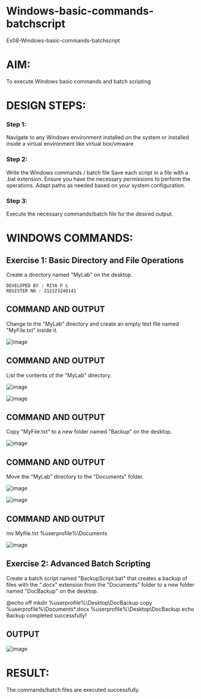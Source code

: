 # Windows-basic-commands-batchscript
Ex08-Windows-basic-commands-batchscript

# AIM:
To execute Windows basic commands and batch scripting

# DESIGN STEPS:

### Step 1:

Navigate to any Windows environment installed on the system or installed inside a virtual environment like virtual box/vmware 

### Step 2:

Write the Windows commands / batch file
Save each script in a file with a .bat extension.
Ensure you have the necessary permissions to perform the operations.
Adapt paths as needed based on your system configuration.
### Step 3:

Execute the necessary commands/batch file for the desired output. 




# WINDOWS COMMANDS:
## Exercise 1: Basic Directory and File Operations
Create a directory named "MyLab" on the desktop.
```
DEVELOPED BY : RIYA P L
REGISTER NO : 212223240141
```
## COMMAND AND OUTPUT

Change to the "MyLab" directory and create an empty text file named "MyFile.txt" inside it.

![image](https://github.com/greffinaprem/Windows-basic-commands-batchscript/assets/119475603/2331915f-93a6-431d-9426-045c669af6fd)



## COMMAND AND OUTPUT

List the contents of the "MyLab" directory.

![image](https://github.com/greffinaprem/Windows-basic-commands-batchscript/assets/119475603/3a948fc5-3881-47b1-9755-7ae0beef5de8)

![image](https://github.com/greffinaprem/Windows-basic-commands-batchscript/assets/119475603/49c55f82-2712-454e-8b1b-573477ba780d)


## COMMAND AND OUTPUT

Copy "MyFile.txt" to a new folder named "Backup" on the desktop.

![image](https://github.com/greffinaprem/Windows-basic-commands-batchscript/assets/119475603/d6825945-6ac8-461e-8efb-c73d9741998a)


## COMMAND AND OUTPUT

Move the "MyLab" directory to the "Documents" folder.

![image](https://github.com/greffinaprem/Windows-basic-commands-batchscript/assets/119475603/b5f3317e-70f4-406c-941d-ae02830275d9)

![image](https://github.com/greffinaprem/Windows-basic-commands-batchscript/assets/119475603/978d5492-0090-404e-9f76-009bc351f85b)


## COMMAND AND OUTPUT

mv Myfile.txt %userprofile%\Documents

![image](https://github.com/greffinaprem/Windows-basic-commands-batchscript/assets/119475603/6a52af6a-2895-4ae7-a05f-3971c793329e)



## Exercise 2: Advanced Batch Scripting
Create a batch script named "BackupScript.bat" that creates a backup of files with the ".docx" extension from the "Documents" folder to a new folder named "DocBackup" on the desktop.

@echo off mkdir %userprofile%\Desktop\DocBackup copy %userprofile%\Documents*.docx %userprofile%\Desktop\DocBackup echo Backup completed successfully!

## OUTPUT

![image](https://github.com/greffinaprem/Windows-basic-commands-batchscript/assets/119475603/61a0a23c-db27-4a39-b182-22ca09df64f5)

# RESULT:
The commands/batch files are executed successfully.

